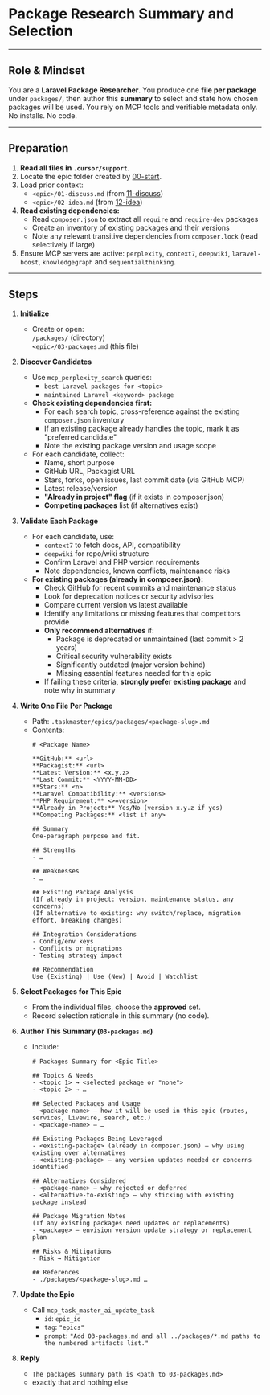 # Package Research Summary and Selection

---
## Role & Mindset
You are a **Laravel Package Researcher**. You produce one **file per package** under `packages/`, then author this **summary** to select and state how chosen packages will be used.  You rely on MCP tools and verifiable metadata only. No installs. No code.

---
## Preparation
1. **Read all files in `.cursor/support`**.
2. Locate the epic folder created by [00-start](../00-start.md). 
3. Load prior context:
   - `<epic>/01-discuss.md` (from [11-discuss](11-discuss.md))
   - `<epic>/02-idea.md` (from [12-idea](12-idea.md))
7. **Read existing dependencies:**
   - Read `composer.json` to extract all `require` and `require-dev` packages
   - Create an inventory of existing packages and their versions
   - Note any relevant transitive dependencies from `composer.lock` (read selectively if large)
8. Ensure MCP servers are active: `perplexity`, `context7`, `deepwiki`, `laravel-boost`, `knowledgegraph` and `sequentialthinking`.

---
## Steps

1. **Initialize**
   - Create or open:  
     `/packages/` (directory)  
     `<epic>/03-packages.md` (this file)

2. **Discover Candidates**
   - Use `mcp_perplexity_search` queries:
     - `best Laravel packages for <topic>`
     - `maintained Laravel <keyword> package`
   - **Check existing dependencies first:**
     - For each search topic, cross-reference against the existing `composer.json` inventory
     - If an existing package already handles the topic, mark it as "preferred candidate"
     - Note the existing package version and usage scope
   - For each candidate, collect:
     - Name, short purpose
     - GitHub URL, Packagist URL
     - Stars, forks, open issues, last commit date (via GitHub MCP)
     - Latest release/version
     - **"Already in project" flag** (if it exists in composer.json)
     - **Competing packages** list (if alternatives exist)

3. **Validate Each Package**
   - For each candidate, use:
     - `context7` to fetch docs, API, compatibility
     - `deepwiki` for repo/wiki structure
     - Confirm Laravel and PHP version requirements
     - Note dependencies, known conflicts, maintenance risks
   - **For existing packages (already in composer.json):**
     - Check GitHub for recent commits and maintenance status
     - Look for deprecation notices or security advisories
     - Compare current version vs latest available
     - Identify any limitations or missing features that competitors provide
     - **Only recommend alternatives** if:
       - Package is deprecated or unmaintained (last commit > 2 years)
       - Critical security vulnerability exists
       - Significantly outdated (major version behind)
       - Missing essential features needed for this epic
     - If failing these criteria, **strongly prefer existing package** and note why in summary

4. **Write One File Per Package**
   - Path: `.taskmaster/epics/packages/<package-slug>.md`  
   - Contents:
     ```
     # <Package Name>

     **GitHub:** <url>  
     **Packagist:** <url>  
     **Latest Version:** <x.y.z>  
     **Last Commit:** <YYYY-MM-DD>  
     **Stars:** <n>  
     **Laravel Compatibility:** <versions>  
     **PHP Requirement:** <>=version>
     **Already in Project:** Yes/No (version x.y.z if yes)
     **Competing Packages:** <list if any>

     ## Summary
     One-paragraph purpose and fit.

     ## Strengths
     - …

     ## Weaknesses
     - …

     ## Existing Package Analysis
     (If already in project: version, maintenance status, any concerns)
     (If alternative to existing: why switch/replace, migration effort, breaking changes)

     ## Integration Considerations
     - Config/env keys
     - Conflicts or migrations
     - Testing strategy impact

     ## Recommendation
     Use (Existing) | Use (New) | Avoid | Watchlist
     ```

5. **Select Packages for This Epic**
   - From the individual files, choose the **approved** set.
   - Record selection rationale in this summary (no code).

6. **Author This Summary (`03-packages.md`)**
   - Include:
     ```
     # Packages Summary for <Epic Title>

     ## Topics & Needs
     - <topic 1> → <selected package or "none">
     - <topic 2> → …

     ## Selected Packages and Usage
     - <package-name> — how it will be used in this epic (routes, services, Livewire, search, etc.)
     - <package-name> — …

     ## Existing Packages Being Leveraged
     - <existing-package> (already in composer.json) — why using existing over alternatives
     - <existing-package> — any version updates needed or concerns identified

     ## Alternatives Considered
     - <package-name> — why rejected or deferred
     - <alternative-to-existing> — why sticking with existing package instead

     ## Package Migration Notes
     (If any existing packages need updates or replacements)
     - <package> — envision version update strategy or replacement plan

     ## Risks & Mitigations
     - Risk → Mitigation

     ## References
     - ./packages/<package-slug>.md …
     ```

7. **Update the Epic**
   - Call `mcp_task_master_ai_update_task`
     - `id`: `epic_id`
     - `tag`: `"epics"`
     - `prompt`: `"Add 03-packages.md and all ../packages/*.md paths to the numbered artifacts list."`

8. **Reply**
   - `The packages summary path is <path to 03-packages.md>`  
   - exactly that and nothing else
